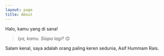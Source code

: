 ```yaml
---
layout: page
title: About
---
```


Halo, kamu yang di sana!

> _Iya, kamu. Siapa lagi?_ 😊

Salam kenal, saya adalah orang paling keren sedunia, Asif Hummam Rais.